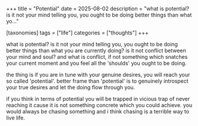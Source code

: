 +++
title = "Potential"
date = 2025-08-02
description = "what is potential? is it not your mind telling you, you ought to be doing better things than what yo..."

[taxonomies]
tags = ["life"]
categories = ["thoughts"]
+++

what is potential? is it not your mind telling you, you ought to be doing better things than what you are currently doing? is it not conflict between your mind and soul? and what is conflict, if not something which snatches your current moment and you feel all the 'shoulds' you ought to be doing. 

<!-- more -->

the thing is if you are in tune with your genuine desires, you will reach your so called 'potential'. better frame than 'potential' is to genuinely introspect your true desires and let the doing flow through you. 

if you think in terms of potential you will be trapped in vicious trap of never reaching it cause it is not something concrete which you could achieve. you would always be chasing something and i think chasing is a terrible way to live life.

